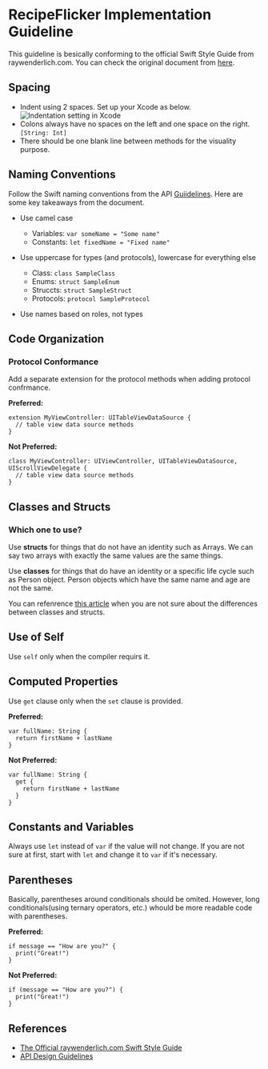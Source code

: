 #  RecipeFlicker Implementation Guideline
This guideline is besically conforming to the official Swift Style Guide from raywenderlich.com.
You can check the original document from [here](https://github.com/raywenderlich/swift-style-guide#naming).

## Spacing
- Indent using 2 spaces. Set up your Xcode as below.
![Indentation setting in Xcode](https://user-images.githubusercontent.com/18434054/47031082-0522e180-d124-11e8-9261-09b67a29cefd.png)
- Colons always have no spaces on the left and one space on the right.
`[String: Int]`
- There should be one blank line between methods for the visuality purpose.

## Naming Conventions
Follow the Swift naming conventions from  the API [Guiidelines](https://swift.org/documentation/api-design-guidelines/). Here are some key takeaways from the document.

- Use camel case
    - Variables: `var someName = "Some name"`
    - Constants: `let fixedName = "Fixed name"`
  
- Use uppercase for types (and protocols), lowercase for everything else
    - Class:  `class SampleClass`
    - Enums:  `struct SampleEnum`
    -  Struccts: `struct SampleStruct`
    - Protocols: `protocol SampleProtocol`
- Use names based on roles, not types

## Code Organization
### Protocol Conformance
Add a separate extension for the protocol methods when adding protocol confrmance.

**Preferred:**
```
extension MyViewController: UITableViewDataSource {
  // table view data source methods
}
```
**Not Preferred:**
```
class MyViewController: UIViewController, UITableViewDataSource, UIScrollViewDelegate {
  // table view data source methods
}
```
## Classes and Structs
### Which one to use?
Use **structs** for things that do not have an identity such as Arrays. We can say two arrays with exactly the same values are the same things.

Use **classes** for things that do have an identity or a specific life cycle such as Person object. Person objects which have the same name and age are not the same.

You can refenrence [this article](https://medium.com/@KentaKodashima/swift-classes-and-structs-a52ed8d99441) when you are not sure about the differences between classes and structs.

## Use of Self
Use `self` only when the compiler requirs it.

## Computed Properties
Use `get` clause only when the `set` clause is provided.

**Preferred:**
```
var fullName: String {
  return firstName + lastName
}
```
**Not Preferred:**
```
var fullName: String {
  get {
    return firstName + lastName
  }
}
```

## Constants and Variables
Always use `let` instead of `var` if the value will not change. If you are not sure at first, start with `let` and change it to `var` if it's necessary.

## Parentheses
Basically, parentheses around conditionals should be omited.
However, long conditionals(using ternary operators, etc.) whould be more readable code with parentheses.

**Preferred:**
```
if message == "How are you?" {
  print("Great!")
}
```
**Not Preferred:**
```
if (message == "How are you?") {
  print("Great!")
}
```

## References
- [The Official raywenderlich.com Swift Style Guide](https://github.com/raywenderlich/swift-style-guide#references)
- [API Design Guidelines](https://swift.org/documentation/api-design-guidelines/)